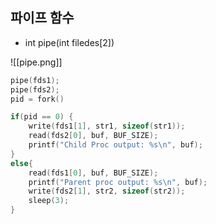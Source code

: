 
## 파이프 함수

- int pipe(int filedes[2])

![[pipe.png]]

```c
pipe(fds1); 
pipe(fds2); 
pid = fork()

if(pid == 0) { 
	write(fds1[1], str1, sizeof(str1)); 
	read(fds2[0], buf, BUF_SIZE); 
	printf("Child Proc output: %s\n", buf); 
} 
else{ 
	read(fds1[0], buf, BUF_SIZE); 
	printf("Parent proc output: %s\n", buf); 
	write(fds2[1], str2, sizeof(str2)); 
	sleep(3); 
}
```